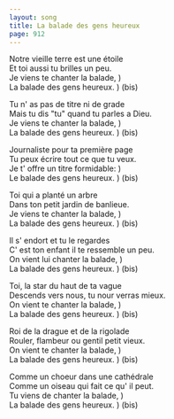 ```yaml
---
layout: song
title: La balade des gens heureux
page: 912
---
```


﻿Notre vieille terre est une étoile  
Et toi aussi tu brilles un peu.  
Je viens te chanter la balade,	)  
La balade des gens heureux.	) (bis)  

Tu n' as pas de titre ni de grade  
Mais tu dis "tu" quand tu parles a Dieu.  
Je viens te chanter la balade,	)  
La balade des gens heureux.	) (bis)  

Journaliste pour ta première page  
Tu peux écrire tout ce que tu veux.  
Je t' offre un titre formidable:	)  
Le balade des gens heureux.	 ) (bis)  

Toi qui a planté un arbre  
Dans ton petit jardin de banlieue.  
Je viens te chanter la balade,	)  
La balade des gens heureux.	) (bis)  

Il s' endort et tu le regardes  
C' est ton enfant il te ressemble un peu.  
On vient lui chanter la balade,	)  
La balade des gens heureux.	) (bis)  

Toi, la star du haut de ta vague  
Descends vers nous, tu nour verras mieux.  
On vient te chanter la balade,	)  
La balade des gens heureux.	) (bis)  

Roi de la drague et de la rigolade  
Rouler, flambeur ou gentil petit vieux.  
On vient te chanter la balade,	)  
La balade des gens heureux.	) (bis)  

Comme un choeur dans une cathédrale  
Comme un oiseau qui fait ce qu' il peut.  
Tu viens de chanter la balade,	)  
La balade des gens heureux.	) (bis)  
